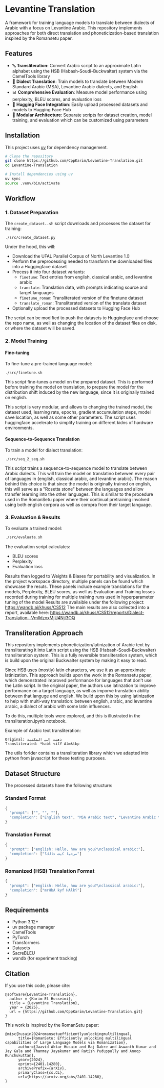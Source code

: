 # Levantine Translation

A framework for training language models to translate between dialects of Arabic with a focus on Levantine Arabic. This repository implements approaches for both direct translation and phoneticization-based translation inspired by the Romansetu paper.

## Features

- 🔤 **Transliteration**: Convert Arabic script to an approximate Latin alphabet using the HSB (Habash-Soudi-Buckwalter) system via the CamelTools library
- 🔄 **Dialect Translation**: Train models to translate between Modern Standard Arabic (MSA), Levantine Arabic dialects, and English
- 📊 **Comprehensive Evaluation**: Measure model performance using perplexity, BLEU scores, and evaluation loss
- 🤗 **Hugging Face Integration**: Easily upload processed datasets and models to Hugging Face Hub
- 🧩 **Modular Architecture**: Separate scripts for dataset creation, model training, and evaluation which can be customized using parameters

## Installation

This project uses [uv](https://github.com/astral-sh/uv) for dependency management.

```bash
# Clone the repository
git clone https://github.com/CppKarim/Levantine-Translation.git
cd Levantine-Translation

# Install dependencies using uv
uv sync
source .venv/bin/activate  
```

## Workflow

### 1. Dataset Preparation

The `create_dataset..sh` script downloads and processes the dataset for training:

```bash
./src/create_dataset.py 
```

Under the hood, this will:
- Download the UFAL Parallel Corpus of North Levantine 1.0
- Perform the preprocessing needed to transform the downloaded files into a Huggingface dataset
- Process it into four dataset variants:
  - `finetune`: Text entries from english, classical arabic, and levantine arabic
  - `translate`: Translation data, with prompts indicating source and target languages
  - `finetune_roman`: Transliterated version of the finetune dataset
  - `translate_roman`: Transliterated version of the translate dataset
- Optionally upload the processed datasets to Hugging Face Hub

The script can be modified to push the datasets to Huggingface and choose the repo name, as well as changing the location of the dataset files on disk, or where the dataset will be saved.

### 2. Model Training

#### Fine-tuning

To fine-tune a pre-trained language model:

```bash
./src/finetune.sh
```

This script fine-tunes a model on the prepared dataset. This is performed before training the model on translation, to prepare the model for the distribution shift induced by the new language, since it is originally trained on english.

This script is very modular, and allows to changing the trained model, the dataset used, learning rate, epochs, gradient accumulation steps, model save location, as well as some other parameters. The script uses huggingface accelerate to simplify training on different kidns of hardware environments.

#### Sequence-to-Sequence Translation

To train a model for dialect translation:

```bash
./src/seq_2_seq.sh
```

This script trains a sequence-to-sequence model to translate between Arabic dialects. This will train the model on translatino betwwen every pair of languages in {english, classical arabic, and levantine arabic}. The reason behind this choice is that since the model is originally trained on english, this will serve as a "Rosetta stone" between the languages and allow transfer learning into the other languages. This is similar to the procedure used in the RomanSetu paper where their continual pretraining involved using both english corpora as well as coropra from their target language.

### 3. Evaluation & Results

To evaluate a trained model:

```bash
./src/evaluate.sh 
```

The evaluation script calculates:
- BLEU scores
- Perplexity
- Evaluation loss

Results then logged to Weights & Biases for portability and visualization. In the project workspace directory, multiple panels can be found which showcase the resuts. These panels include example translations for the models, Perplexity, BLEU scores, as well as Evaluation and Training losses recorded during training for multiple training runs used in hyperparameter tuning of the model
Results are availaible under the following project:
https://wandb.ai/khuss/CS512
The main results are also collected into a report, available here:
https://wandb.ai/khuss/CS512/reports/Dialect-Translation--VmlldzoxMjU4NjI3OQ



## Transliteration Approach

This repository implements phoneticization/latinization of Arabic text by transliterating it into Latin script using the HSB (Habash-Soudi-Buckwalter) transliteration system. This is a fully reversible transliteration system, which is build upon the original Buckwalter system by making it easy to read. 

Since HSB uses (mostly) latin characters, we use it as an approximate latinization. This approach builds upon the work in the Romansetu paper, which demonstrated improved performance for languages that don't use the Latin script. In the original paper, the authors use latinzation to improve performance on a target language, as well as imporve translation ability between that languge and english. We build upon this by using latinization to help with multi-way translation: between english, arabic, and levantine arabic, a dialect of arabic with some latin influences.

To do this, multiple tools were explored, and this is illustrated in the transliteration.ipynb notebook. 

Example of Arabic text transliteration:
```
Original: ذهبت إلى المكتبة
Transliterated: *habt <ilY Almktbp
```

The utils forlder contains a transliteration library which we adapted into python from javascript for these testing purposes.
## Dataset Structure

The processed datasets have the following structure:

### Standard Format
```python
{
  "prompt": ["", "", ""],
  "completion": ["English text", "MSA Arabic text", "Levantine Arabic text"]
}
```

### Translation Format
```python
{
  "prompt": ["english: Hello, how are you?\nclassical arabic:"],
  "completion": ["مرحبا كيف حالك؟"]
}
```

### Romanized (HSB) Translation Format
```python
{
  "prompt": ["english: Hello, how are you?\nclassical arabic:"],
  "completion": ["mrHbA kyf HAlk؟"]
}
```

## Requirements

- Python 3.12+
- uv package manager
- CamelTools
- PyTorch
- Transformers
- Datasets
- SacreBLEU
- wandb (for experiment tracking)

## Citation

If you use this code, please cite:

```
@software{Levantine-Translation},
  author = {Karim El Husseini},
  title = {Levantine Translation},
  year = {2025},
  url = {https://github.com/CppKarim/Levantine-Translation.git}
}
```

This work is inspired by the RomanSetu paper:

```
@misc{husain2024romansetuefficientlyunlockingmultilingual,
      title={RomanSetu: Efficiently unlocking multilingual capabilities of Large Language Models via Romanization}, 
      author={Jaavid Aktar Husain and Raj Dabre and Aswanth Kumar and Jay Gala and Thanmay Jayakumar and Ratish Puduppully and Anoop Kunchukuttan},
      year={2024},
      eprint={2401.14280},
      archivePrefix={arXiv},
      primaryClass={cs.CL},
      url={https://arxiv.org/abs/2401.14280}, 
}
```
